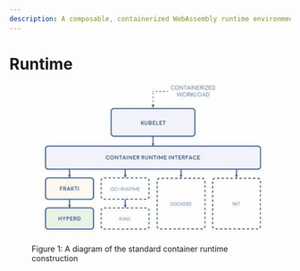 ```yaml
---
description: A composable, containerized WebAssembly runtime environment
---
```


# Runtime





<figure><img src="../.gitbook/assets/Diagram of a Container Runtime Interface.jfif" alt=""><figcaption><p>Figure 1: A diagram of the standard container runtime construction</p></figcaption></figure>
